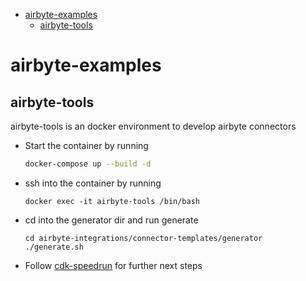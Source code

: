 - [airbyte-examples](#airbyte-examples)
  - [airbyte-tools](#airbyte-tools)
# airbyte-examples

## airbyte-tools

airbyte-tools is an docker environment to develop airbyte connectors

- Start the container by running

  ```bash
  docker-compose up --build -d
  ```

- ssh into the container by running
  ```
  docker exec -it airbyte-tools /bin/bash
  ```

- cd into the generator dir and run generate
  ```
  cd airbyte-integrations/connector-templates/generator
  ./generate.sh
  ```

- Follow [cdk-speedrun](https://docs.airbyte.io/connector-development/tutorials/cdk-speedrun) for further next steps